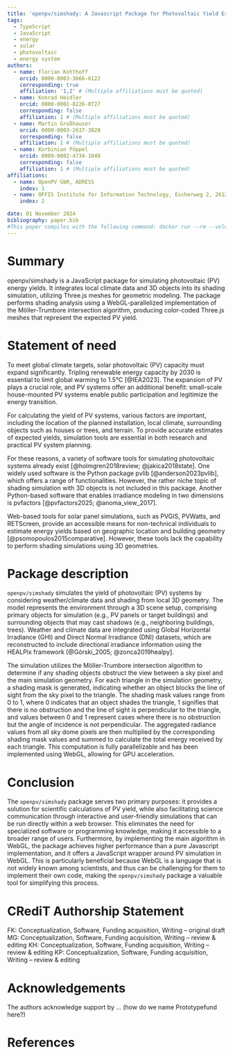```yaml
---
title: 'openpv/simshady: A Javascript Package for Photovoltaic Yield Estimation Based on 3D Meshes'
tags:
  - TypeScript
  - JavaScript
  - energy
  - solar
  - photovoltaic
  - energy system
authors:
  - name: Florian Kotthoff
    orcid: 0000-0003-3666-6122
    corresponding: true
    affiliation: '1,2' # (Multiple affiliations must be quoted)
  - name: Konrad Heidler
    orcid: 0000-0001-8226-0727
    corresponding: false
    affiliation: 1 # (Multiple affiliations must be quoted)
  - name: Martin Großhauser
    orcid: 0000-0003-2637-3828
    corresponding: false
    affiliation: 1 # (Multiple affiliations must be quoted)
  - name: Korbinian Pöppel
    orcid: 0009-0002-4734-1040
    corresponding: false
    affiliation: 1 # (Multiple affiliations must be quoted)
affiliations:
  - name: OpenPV GbR, ADRESS
    index: 1
  - name: OFFIS Institute for Information Technology, Escherweg 2, 26121 Oldenburg, Germany
    index: 2

date: 01 November 2024
bibliography: paper.bib
#This paper compiles with the following command: docker run --rm --volume .:/data --user $(id -u):$(id -g) --env JOURNAL=joss openjournals/inara
---
```


# Summary

openpv/simshady is a JavaScript package for simulating photovoltaic (PV) energy yields. It integrates local climate data and 3D objects into its shading simulation, utilizing Three.js meshes for geometric modeling. The package performs shading analysis using a WebGL-parallelized implementation of the Möller-Trumbore intersection algorithm, producing color-coded Three.js meshes that represent the expected PV yield.

# Statement of need

To meet global climate targets, solar photovoltaic (PV) capacity must expand significantly. Tripling renewable energy capacity by 2030 is essential to limit global warming to 1.5°C [@IEA2023]. The expansion of PV plays a crucial role, and PV systems offer an additional benefit: small-scale house-mounted PV systems enable public participation and legitimize the energy transition.

For calculating the yield of PV systems, various factors are important, including the location of the planned installation, local climate, surrounding objects such as houses or trees, and terrain. To provide accurate estimates of expected yields, simulation tools are essential in both research and practical PV system planning.

For these reasons, a variety of software tools for simulating photovoltaic systems already exist [@holmgren2018review; @jakica2018state]. One widely used software is the Python package pvlib [@anderson2023pvlib], which offers a range of functionalities. However, the rather niche topic of shading simulation with 3D objects is not included in this package. Another Python-based software that enables irradiance modeling in two dimensions is pvfactors [@pvfactors2025; @anoma_view_2017].

Web-based tools for solar panel simulations, such as PVGIS, PVWatts, and RETScreen, provide an accessible means for non-technical individuals to estimate energy yields based on geographic location and building geometry [@psomopoulos2015comparative]. However, these tools lack the capability to perform shading simulations using 3D geometries.

# Package description

`openpv/simshady` simulates the yield of photovoltaic (PV) systems by considering weather/climate data and shading from local 3D geometry. The model represents the environment through a 3D scene setup, comprising primary objects for simulation (e.g., PV panels or target buildings) and surrounding objects that may cast shadows (e.g., neighboring buildings, trees). Weather and climate data are integrated using Global Horizontal Irradiance (GHI) and Direct Normal Irradiance (DNI) datasets, which are reconstructed to include directional irradiance information using the HEALPix framework [@Górski_2005; @zonca2019healpy].

The simulation utilizes the Möller-Trumbore intersection algorithm to determine if any shading objects obstruct the view between a sky pixel and the main simulation geometry. For each triangle in the simulation geometry, a shading mask is generated, indicating whether an object blocks the line of sight from the sky pixel to the triangle. The shading mask values range from 0 to 1, where 0 indicates that an object shades the triangle, 1 signifies that there is no obstruction and the line of sight is perpendicular to the triangle, and values between 0 and 1 represent cases where there is no obstruction but the angle of incidence is not perpendicular. The aggregated radiance values from all sky dome pixels are then multiplied by the corresponding shading mask values and summed to calculate the total energy received by each triangle. This computation is fully parallelizable and has been implemented using WebGL, allowing for GPU acceleration.

# Conclusion

The `openpv/simshady` package serves two primary purposes: it provides a solution for scientific calculations of PV yield, while also facilitating science communication through interactive and user-friendly simulations that can be run directly within a web browser. This eliminates the need for specialized software or programming knowledge, making it accessible to a broader range of users. Furthermore, by implementing the main algorithm in WebGL, the package achieves higher performance than a pure Javascript implementation, and it offers a JavaScript wrapper around PV simulation in WebGL. This is particularly beneficial because WebGL is a language that is not widely known among scientists, and thus can be challenging for them to implement their own code, making the `openpv/simshady` package a valuable tool for simplifying this process.

# CRediT Authorship Statement

FK: Conceptualization, Software, Funding acquisition, Writing – original draft
MG: Conceptualization, Software, Funding acquisition, Writing – review & editing
KH: Conceptualization, Software, Funding acquisition, Writing – review & editing
KP: Conceptualization, Software, Funding acquisition, Writing – review & editing

# Acknowledgements

The authors acknowledge support by ... (how do we name Prototypefund here?)

# References
